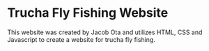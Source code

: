 # Trucha Fly Fishing Website

This website was created by Jacob Ota and utilizes HTML, CSS and Javascript to create a website for trucha fly fishing.
